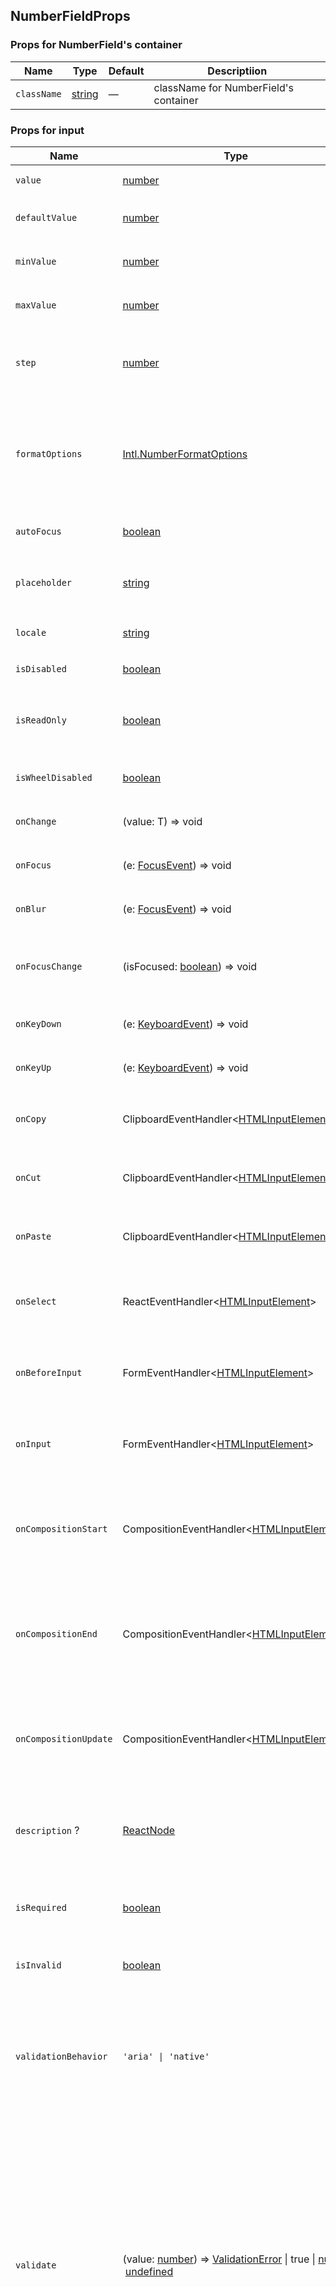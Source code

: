 ## NumberFieldProps

### Props for NumberField's container
| Name        | Type                                                                                        | Default | Descriptiion                          |
| ----------- | ------------------------------------------------------------------------------------------- | ------- | ------------------------------------- |
| `className` | [string](https://developer.mozilla.org/docs/Web/JavaScript/Reference/Global_Objects/String) | —       | className for NumberField's container |

### Props for input
| Name                  | Type                                                                                                                                                                                                                                                                                                                                                                                                                                                                                                      | Default            | Descriptiion                                                                                                                                                                                                                                                                                                                                                                                                                                                                                                                                                                                                        |
| --------------------- | --------------------------------------------------------------------------------------------------------------------------------------------------------------------------------------------------------------------------------------------------------------------------------------------------------------------------------------------------------------------------------------------------------------------------------------------------------------------------------------------------------- | ------------------ | ------------------------------------------------------------------------------------------------------------------------------------------------------------------------------------------------------------------------------------------------------------------------------------------------------------------------------------------------------------------------------------------------------------------------------------------------------------------------------------------------------------------------------------------------------------------------------------------------------------------- |
| `value`               | [number](https://developer.mozilla.org/docs/Web/JavaScript/Reference/Global_Objects/Number)                                                                                                                                                                                                                                                                                                                                                                                                               | —                  | The current value (controlled). <br>当前值（受控）。                                                                                                                                                                                                                                                                                                                                                                                                                                                                                                                                                                        |
| `defaultValue`        | [number](https://developer.mozilla.org/docs/Web/JavaScript/Reference/Global_Objects/Number)                                                                                                                                                                                                                                                                                                                                                                                                               | —                  | The default value (uncontrolled). <br>默认值（不受控制）。                                                                                                                                                                                                                                                                                                                                                                                                                                                                                                                                                                    |
| `minValue`            | [number](https://developer.mozilla.org/docs/Web/JavaScript/Reference/Global_Objects/Number)                                                                                                                                                                                                                                                                                                                                                                                                               | —                  | The smallest value allowed for the input. <br>输入允许的最小值。                                                                                                                                                                                                                                                                                                                                                                                                                                                                                                                                                             |
| `maxValue`            | [number](https://developer.mozilla.org/docs/Web/JavaScript/Reference/Global_Objects/Number)                                                                                                                                                                                                                                                                                                                                                                                                               | —                  | The largest value allowed for the input. <br>输入允许的最大值。                                                                                                                                                                                                                                                                                                                                                                                                                                                                                                                                                              |
| `step`                | [number](https://developer.mozilla.org/docs/Web/JavaScript/Reference/Global_Objects/Number)                                                                                                                                                                                                                                                                                                                                                                                                               | —                  | The amount that the input value changes with each increment or decrement "tick". <br>输入值随每次增量或减量“滴答”而变化的量。                                                                                                                                                                                                                                                                                                                                                                                                                                                                                                          |
| `formatOptions`       | [Intl.NumberFormatOptions](https://developer.mozilla.org/en-US/docs/Web/JavaScript/Reference/Global_Objects/Intl/NumberFormat/NumberFormat)                                                                                                                                                                                                                                                                                                                                                               | —                  | Formatting options for the value displayed in the number field. This also affects what characters are allowed to be typed by the user. <br>选择数字字段中显示的值的选项。这也会影响允许用户键入的字符。                                                                                                                                                                                                                                                                                                                                                                                                                                           |
| `autoFocus`           | [boolean](https://developer.mozilla.org/docs/Web/JavaScript/Reference/Global_Objects/Boolean)                                                                                                                                                                                                                                                                                                                                                                                                             | —                  | Whether the element should receive focus on render. <br>元素是否应在呈现时接收焦点。                                                                                                                                                                                                                                                                                                                                                                                                                                                                                                                                              |
| `placeholder`         | [string](https://developer.mozilla.org/docs/Web/JavaScript/Reference/Global_Objects/String)                                                                                                                                                                                                                                                                                                                                                                                                               | —                  | Temporary text that occupies the text input when it is empty. <br>当文本输入为空时占用文本输入的临时文本。                                                                                                                                                                                                                                                                                                                                                                                                                                                                                                                              |
| `locale`              | [string](https://developer.mozilla.org/docs/Web/JavaScript/Reference/Global_Objects/String)                                                                                                                                                                                                                                                                                                                                                                                                               | the current locale | The locale that should be used for parsing.                                                                                                                                                                                                                                                                                                                                                                                                                                                                                                                                                                         |
| `isDisabled`          | [boolean](https://developer.mozilla.org/docs/Web/JavaScript/Reference/Global_Objects/Boolean)                                                                                                                                                                                                                                                                                                                                                                                                             | —                  | Whether the input is disabled. <br>输入是否被禁用。                                                                                                                                                                                                                                                                                                                                                                                                                                                                                                                                                                         |
| `isReadOnly`          | [boolean](https://developer.mozilla.org/docs/Web/JavaScript/Reference/Global_Objects/Boolean)                                                                                                                                                                                                                                                                                                                                                                                                             | —                  | Whether the input can be selected but not changed by the user. <br>输入是否可以被选择但不能被用户改变。                                                                                                                                                                                                                                                                                                                                                                                                                                                                                                                               |
| `isWheelDisabled`     | [boolean](https://developer.mozilla.org/docs/Web/JavaScript/Reference/Global_Objects/Boolean)                                                                                                                                                                                                                                                                                                                                                                                                             | —                  | Enables or disables changing the value with scroll. <br>启用或禁用使用滚动更改值。                                                                                                                                                                                                                                                                                                                                                                                                                                                                                                                                               |
| `onChange`            | (value: T) => void                                                                                                                                                                                                                                                                                                                                                                                                                                                                                        | —                  | Handler that is called when the value changes. <br>值更改时调用的函数。                                                                                                                                                                                                                                                                                                                                                                                                                                                                                                                                                       |
| `onFocus`             | (e: [FocusEvent](https://developer.mozilla.org/docs/Web/API/FocusEvent)<Target>) => void                                                                                                                                                                                                                                                                                                                                                                                                                  | —                  | Handler that is called when the element receives focus. <br>当元素获得焦点时调用的对象。                                                                                                                                                                                                                                                                                                                                                                                                                                                                                                                                          |
| `onBlur`              | (e: [FocusEvent](https://developer.mozilla.org/docs/Web/API/FocusEvent)<Target>) => void                                                                                                                                                                                                                                                                                                                                                                                                                  | —                  | Handler that is called when the element loses focus. <br>当元素失去焦点时调用的对象。                                                                                                                                                                                                                                                                                                                                                                                                                                                                                                                                             |
| `onFocusChange`       | (isFocused: [boolean](https://developer.mozilla.org/docs/Web/JavaScript/Reference/Global_Objects/Boolean)) => void                                                                                                                                                                                                                                                                                                                                                                                        | —                  | Handler that is called when the element's focus status changes. <br>当元素的焦点状态更改时调用的对象。                                                                                                                                                                                                                                                                                                                                                                                                                                                                                                                               |
| `onKeyDown`           | (e: [KeyboardEvent](https://react-spectrum.adobe.com/react-aria/useNumberField.html#/tmp/827df33ce4b0199e40d518d07d7acd9e/node_modules/@react-types/shared/src/events.d.ts:KeyboardEvent)) => void                                                                                                                                                                                                                                                                                                        | —                  | Handler that is called when a key is pressed. <br>当按下某个键时调用的对象。                                                                                                                                                                                                                                                                                                                                                                                                                                                                                                                                                     |
| `onKeyUp`             | (e: [KeyboardEvent](https://react-spectrum.adobe.com/react-aria/useNumberField.html#/tmp/827df33ce4b0199e40d518d07d7acd9e/node_modules/@react-types/shared/src/events.d.ts:KeyboardEvent)) => void                                                                                                                                                                                                                                                                                                        | —                  | Handler that is called when a key is released. <br>释放键时调用的对象。                                                                                                                                                                                                                                                                                                                                                                                                                                                                                                                                                       |
| `onCopy`              | ClipboardEventHandler<[HTMLInputElement](https://developer.mozilla.org/docs/Web/API/HTMLInputElement)>                                                                                                                                                                                                                                                                                                                                                                                                    | —                  | Handler that is called when the user copies text. See [MDN](https://developer.mozilla.org/en-US/docs/Web/API/HTMLElement/oncopy). <br>当用户复制文本时调用的对象。参见[MDN](https://developer.mozilla.org/en-US/docs/Web/API/HTMLElement/oncopy)。                                                                                                                                                                                                                                                                                                                                                                                   |
| `onCut`               | ClipboardEventHandler<[HTMLInputElement](https://developer.mozilla.org/docs/Web/API/HTMLInputElement)>                                                                                                                                                                                                                                                                                                                                                                                                    | —                  | Handler that is called when the user cuts text. See [MDN](https://developer.mozilla.org/en-US/docs/Web/API/HTMLElement/oncut). <br>当用户剪切文本时调用的对象。参见[MDN](https://developer.mozilla.org/en-US/docs/Web/API/HTMLElement/oncut)。                                                                                                                                                                                                                                                                                                                                                                                       |
| `onPaste`             | ClipboardEventHandler<[HTMLInputElement](https://developer.mozilla.org/docs/Web/API/HTMLInputElement)>                                                                                                                                                                                                                                                                                                                                                                                                    | —                  | Handler that is called when the user pastes text. See [MDN](https://developer.mozilla.org/en-US/docs/Web/API/HTMLElement/onpaste). <br>当用户粘贴文本时调用的对象。参见[MDN](https://developer.mozilla.org/en-US/docs/Web/API/HTMLElement/onpaste)。                                                                                                                                                                                                                                                                                                                                                                                 |
| `onSelect`            | ReactEventHandler<[HTMLInputElement](https://developer.mozilla.org/docs/Web/API/HTMLInputElement)>                                                                                                                                                                                                                                                                                                                                                                                                        | —                  | Handler that is called when text in the input is selected. See [MDN](https://developer.mozilla.org/en-US/docs/Web/API/Element/select_event). <br>选择输入中的文本时调用的对象。参见[MDN](https://developer.mozilla.org/en-US/docs/Web/API/Element/select_event)。                                                                                                                                                                                                                                                                                                                                                                     |
| `onBeforeInput`       | FormEventHandler<[HTMLInputElement](https://developer.mozilla.org/docs/Web/API/HTMLInputElement)>                                                                                                                                                                                                                                                                                                                                                                                                         | —                  | Handler that is called when the input value is about to be modified. See [MDN](https://developer.mozilla.org/en-US/docs/Web/API/HTMLElement/beforeinput_event). <br>当输入值即将被修改时调用的对象。参见[MDN](https://developer.mozilla.org/en-US/docs/Web/API/HTMLElement/beforeinput_event)。                                                                                                                                                                                                                                                                                                                                        |
| `onInput`             | FormEventHandler<[HTMLInputElement](https://developer.mozilla.org/docs/Web/API/HTMLInputElement)>                                                                                                                                                                                                                                                                                                                                                                                                         | —                  | Handler that is called when the input value is modified. See [MDN](https://developer.mozilla.org/en-US/docs/Web/API/HTMLElement/input_event). <br>修改输入值时调用的对象。参见[MDN](https://developer.mozilla.org/en-US/docs/Web/API/HTMLElement/input_event)。                                                                                                                                                                                                                                                                                                                                                                    |
| `onCompositionStart`  | CompositionEventHandler<[HTMLInputElement](https://developer.mozilla.org/docs/Web/API/HTMLInputElement)>                                                                                                                                                                                                                                                                                                                                                                                                  | —                  | Handler that is called when a text composition system starts a new text composition session. See [MDN](https://developer.mozilla.org/en-US/docs/Web/API/Element/compositionstart_event). <br>当文本撰写系统启动新的文本撰写会话时调用的对象。参见[MDN](https://developer.mozilla.org/en-US/docs/Web/API/Element/compositionstart_event)。                                                                                                                                                                                                                                                                                                      |
| `onCompositionEnd`    | CompositionEventHandler<[HTMLInputElement](https://developer.mozilla.org/docs/Web/API/HTMLInputElement)>                                                                                                                                                                                                                                                                                                                                                                                                  | —                  | Handler that is called when a text composition system completes or cancels the current text composition session. See [MDN](https://developer.mozilla.org/en-US/docs/Web/API/Element/compositionend_event). <br>文本合成系统完成或取消当前文本合成会话时调用的对象。参见[MDN](https://developer.mozilla.org/en-US/docs/Web/API/Element/compositionend_event)。                                                                                                                                                                                                                                                                                    |
| `onCompositionUpdate` | CompositionEventHandler<[HTMLInputElement](https://developer.mozilla.org/docs/Web/API/HTMLInputElement)>                                                                                                                                                                                                                                                                                                                                                                                                  | —                  | Handler that is called when a new character is received in the current text composition session. See [MDN](https://developer.mozilla.org/en-US/docs/Web/API/Element/compositionupdate_event). <br>在当前文本合成会话中接收到新字符时调用的字符串。参见[MDN](https://developer.mozilla.org/en-US/docs/Web/API/Element/compositionupdate_event)。                                                                                                                                                                                                                                                                                                |
| `description`  ?      | [ReactNode](https://reactjs.org/docs/rendering-elements.html)                                                                                                                                                                                                                                                                                                                                                                                                                                             | —                  | A description for the field. Provides a hint such as specific requirements for what to choose. <br>字段的说明。提供提示，例如选择内容的具体要求。                                                                                                                                                                                                                                                                                                                                                                                                                                                                                          |
| `isRequired`          | [boolean](https://developer.mozilla.org/docs/Web/JavaScript/Reference/Global_Objects/Boolean)                                                                                                                                                                                                                                                                                                                                                                                                             | —                  | Whether user input is required on the input before form submission. <br>表单送出前，是否需要使用者输入。                                                                                                                                                                                                                                                                                                                                                                                                                                                                                                                            |
| `isInvalid`           | [boolean](https://developer.mozilla.org/docs/Web/JavaScript/Reference/Global_Objects/Boolean)                                                                                                                                                                                                                                                                                                                                                                                                             | —                  | Whether the input value is invalid. <br>输入值是否无效。                                                                                                                                                                                                                                                                                                                                                                                                                                                                                                                                                                    |
| `validationBehavior`  | `'aria' \| 'native'`                                                                                                                                                                                                                                                                                                                                                                                                                                                                                      | `'native'`         | Whether to use native HTML form validation to prevent form submission when the value is missing or invalid, or mark the field as required or invalid via ARIA. <br>是否使用本地 HTML 表单验证来防止值缺失或无效时提交表单，或者通过 ARIA 将字段标记为必填或无效。**[参考资料](https://react-spectrum.adobe.com/react-spectrum/forms.html?#built-in-validation)**                                                                                                                                                                                                                                                                                                 |
| `validate`            | (value: [number](https://developer.mozilla.org/docs/Web/JavaScript/Reference/Global_Objects/Number)) => [ValidationError](https://react-spectrum.adobe.com/react-aria/useNumberField.html#/tmp/827df33ce4b0199e40d518d07d7acd9e/node_modules/@react-types/shared/src/inputs.d.ts:ValidationError) \| true \| [null](https://developer.mozilla.org/docs/Web/JavaScript/Reference/Global_Objects/null) \| [undefined](https://developer.mozilla.org/docs/Web/JavaScript/Reference/Global_Objects/undefined) | —                  | A function that returns an error message if a given value is invalid. Validation errors are displayed to the user when the form is submitted if `validationBehavior="native"`. For realtime validation, use the `isInvalid` prop instead.  <br>如果给定值无效，则返回错误消息的函数。如果`validationBehavior=“native”，`则在提交表单时向用户显示验证错误。对于实时验证，请使用`isInvalid` 属性。**这个是自定义验证规则的函数。上面需要改写。不论validationBehavior是native还是aria都会执行。当isInvalid为true，这个函数执行，但返回值不赋值给validationErrors**                                                                                                                                                          |
| `errorMessage`        | [ReactNode](https://reactjs.org/docs/rendering-elements.html) \| (v: [ValidationResult](https://react-spectrum.adobe.com/react-aria/useNumberField.html#/tmp/827df33ce4b0199e40d518d07d7acd9e/node_modules/@react-types/shared/src/inputs.d.ts:ValidationResult)) => [ReactNode](https://reactjs.org/docs/rendering-elements.html)                                                                                                                                                                        | —                  | ~~An error message for the field.~~ [参考资料](https://react-spectrum.adobe.com/react-spectrum/forms.html?#customizing-error-messages). Customizing error messages. By default, displays the error message provided by the browser, which is localized in the user's preferred language. You can customize these messages by providing a function to the `errorMessage` prop. This receives a list of error strings along with a [ValidityState](https://developer.mozilla.org/en-US/docs/Web/API/ValidityState) object describing why the field is invalid, and should return an error message to display.<br>字段的错误消息。 |


### Props for button
| Name                  | Type                                                                                                                                                                                                                                                                                                                                                                                                                                                                                                      | Default            | Descriptiion                                                                                                                                                                                                                                                                                                                               |
| --------------------- | --------------------------------------------------------------------------------------------------------------------------------------------------------------------------------------------------------------------------------------------------------------------------------------------------------------------------------------------------------------------------------------------------------------------------------------------------------------------------------------------------------- | ------------------ | ------------------------------------------------------------------------------------------------------------------------------------------------------------------------------------------------------------------------------------------------------------------------------------------------------------------------------------------ |
| `btnPosition`         | "inside" \| "outside"                                                                                                                                                                                                                                                                                                                                                                                                                                                                                     | "inside"           |                                                                                                                                                                                                                                                                                                                                            |

### Props for label
| Name                  | Type                                                                                                                                                                                                                                                                                                                                                                                                                                                                                                      | Default            | Descriptiion                                                                                                                                                                                                                                                                                                                               |
| --------------------- | --------------------------------------------------------------------------------------------------------------------------------------------------------------------------------------------------------------------------------------------------------------------------------------------------------------------------------------------------------------------------------------------------------------------------------------------------------------------------------------------------------- | ------------------ | ------------------------------------------------------------------------------------------------------------------------------------------------------------------------------------------------------------------------------------------------------------------------------------------------------------------------------------------ |
| `labelPosition`       | "left" \| "top"                                                                                                                                                                                                                                                                                                                                                                                                                                                                                           | "left"             |                                                                                                                                                                                                                                                                                                                                            |

### Props for accessibility
| Name                                                                             | Type                                                                                        | Default | Descriptiion                                                                                                                                                                                                                                                                      |
| -------------------------------------------------------------------------------- | ------------------------------------------------------------------------------------------- | ------- | --------------------------------------------------------------------------------------------------------------------------------------------------------------------------------------------------------------------------------------------------------------------------------- |
| `id`                                                                             | [string](https://developer.mozilla.org/docs/Web/JavaScript/Reference/Global_Objects/String) | —       | The input's unique identifier. See [MDN](https://developer.mozilla.org/en-US/docs/Web/HTML/Global_attributes/id). <br>input的唯一标识符。参见[MDN](https://developer.mozilla.org/en-US/docs/Web/HTML/Global_attributes/id)。设置 increment and decrement button 的aria-controls。设置label的for属性。 |
| ~~`label`~~ 删除                                                                   | [ReactNode](https://reactjs.org/docs/rendering-elements.html)                               | —       | The content to display as the label. <br>如果值为price，不设置 Input 的aria-label"；设置 Increment Button 的aria-label="Increment price"；设置Decrement Button 的 aria-label="Decrement price"。                                                                                                    |
| `aria-label`                                                                     | [string](https://developer.mozilla.org/docs/Web/JavaScript/Reference/Global_Objects/String) | —       | Defines a string value that labels the current element. <br>覆盖label属性。如果值为 price，设置Input 的 aria-label="price"；设置Increment Button 的 aria-label="Increment price"；设置 Decrement Button 的 aria-label="Decrement price"。                                                               |
| `aria-labelledby`只设置aria-labelledby="react-aria-:RpuuuucqH2: labelledby888"，貌似没用 | [string](https://developer.mozilla.org/docs/Web/JavaScript/Reference/Global_Objects/String) | —       | Identifies the element (or elements) that labels the current element. <br>标识标记当前元素的元素（或多个元素）。                                                                                                                                                                                     |
| `aria-describedby`                                                               | [string](https://developer.mozilla.org/docs/Web/JavaScript/Reference/Global_Objects/String) | —       | Identifies the element (or elements) that describes the object. <br>描述对象的元素。                                                                                                                                                                                                      |
| `aria-details`                                                                   | [string](https://developer.mozilla.org/docs/Web/JavaScript/Reference/Global_Objects/String) | —       | Identifies the element (or elements) that provide a detailed, extended description for the object. <br>为对象提供详细扩展描述的元素。                                                                                                                                                            |
| `decrementAriaLabel`                                                             | [string](https://developer.mozilla.org/docs/Web/JavaScript/Reference/Global_Objects/String) | —       | A custom aria-label for the decrement button. If not provided, the localized string "Decrement" is used. <br>递减按钮的自定义咏叹调标签。如果未提供，则使用本地化字符串“Decrement”。                                                                                                                            |
| `incrementAriaLabel`                                                             | [string](https://developer.mozilla.org/docs/Web/JavaScript/Reference/Global_Objects/String) | —       | A custom aria-label for the increment button. If not provided, the localized string "Increment" is used. <br>增量按钮的自定义 aria-label。如果未提供，则使用本地化字符串“Increment”。                                                                                                                      |



###  备份
| Name                  | Type                                                                                                                                                                                                                                                                                                                                                                                                                                                                                                      | Default            | Descriptiion                                                                                                                                                                                                                                                                                                                               |
| --------------------- | --------------------------------------------------------------------------------------------------------------------------------------------------------------------------------------------------------------------------------------------------------------------------------------------------------------------------------------------------------------------------------------------------------------------------------------------------------------------------------------------------------- | ------------------ | ------------------------------------------------------------------------------------------------------------------------------------------------------------------------------------------------------------------------------------------------------------------------------------------------------------------------------------------ |
| `btnPosition`         | "inside" \| "outside"                                                                                                                                                                                                                                                                                                                                                                                                                                                                                     | "inside"           |                                                                                                                                                                                                                                                                                                                                            |
| `labelPosition`       | "left" \| "top"                                                                                                                                                                                                                                                                                                                                                                                                                                                                                           | "left"             |                                                                                                                                                                                                                                                                                                                                            |
| `value`               | [number](https://developer.mozilla.org/docs/Web/JavaScript/Reference/Global_Objects/Number)                                                                                                                                                                                                                                                                                                                                                                                                               | —                  | The current value (controlled). <br>当前值（受控）。                                                                                                                                                                                                                                                                                               |
| `defaultValue`        | [number](https://developer.mozilla.org/docs/Web/JavaScript/Reference/Global_Objects/Number)                                                                                                                                                                                                                                                                                                                                                                                                               | —                  | The default value (uncontrolled). <br>默认值（不受控制）。                                                                                                                                                                                                                                                                                           |
| `minValue`            | [number](https://developer.mozilla.org/docs/Web/JavaScript/Reference/Global_Objects/Number)                                                                                                                                                                                                                                                                                                                                                                                                               | —                  | The smallest value allowed for the input. <br>输入允许的最小值。                                                                                                                                                                                                                                                                                    |
| `maxValue`            | [number](https://developer.mozilla.org/docs/Web/JavaScript/Reference/Global_Objects/Number)                                                                                                                                                                                                                                                                                                                                                                                                               | —                  | The largest value allowed for the input. <br>输入允许的最大值。                                                                                                                                                                                                                                                                                     |
| `step`                | [number](https://developer.mozilla.org/docs/Web/JavaScript/Reference/Global_Objects/Number)                                                                                                                                                                                                                                                                                                                                                                                                               | —                  | The amount that the input value changes with each increment or decrement "tick". <br>输入值随每次增量或减量“滴答”而变化的量。                                                                                                                                                                                                                                 |
| `locale`              | [string](https://developer.mozilla.org/docs/Web/JavaScript/Reference/Global_Objects/String)                                                                                                                                                                                                                                                                                                                                                                                                               | the current locale | The locale that should be used for parsing.                                                                                                                                                                                                                                                                                                |
| `！className`           | [string](https://developer.mozilla.org/docs/Web/JavaScript/Reference/Global_Objects/String)                                                                                                                                                                                                                                                                                                                                                                                                               | —                  |                                                                                                                                                                                                                                                                                                                                            |
| `decrementAriaLabel`  | [string](https://developer.mozilla.org/docs/Web/JavaScript/Reference/Global_Objects/String)                                                                                                                                                                                                                                                                                                                                                                                                               | —                  | A custom aria-label for the decrement button. If not provided, the localized string "Decrement" is used. <br>递减按钮的自定义咏叹调标签。如果未提供，则使用本地化字符串“Decrement”。                                                                                                                                                                                     |
| `incrementAriaLabel`  | [string](https://developer.mozilla.org/docs/Web/JavaScript/Reference/Global_Objects/String)                                                                                                                                                                                                                                                                                                                                                                                                               | —                  | A custom aria-label for the increment button. If not provided, the localized string "Increment" is used. <br>增量按钮的自定义 aria-label。如果未提供，则使用本地化字符串“Increment”。                                                                                                                                                                               |
| `isWheelDisabled`     | [boolean](https://developer.mozilla.org/docs/Web/JavaScript/Reference/Global_Objects/Boolean)                                                                                                                                                                                                                                                                                                                                                                                                             | —                  | Enables or disables changing the value with scroll. <br>启用或禁用使用滚动更改值。                                                                                                                                                                                                                                                                      |
| `formatOptions`       | [Intl.NumberFormatOptions](https://developer.mozilla.org/en-US/docs/Web/JavaScript/Reference/Global_Objects/Intl/NumberFormat/NumberFormat)                                                                                                                                                                                                                                                                                                                                                               | —                  | Formatting options for the value displayed in the number field. This also affects what characters are allowed to be typed by the user. <br>选择数字字段中显示的值的选项。这也会影响允许用户键入的字符。                                                                                                                                                                  |
| `isDisabled`          | [boolean](https://developer.mozilla.org/docs/Web/JavaScript/Reference/Global_Objects/Boolean)                                                                                                                                                                                                                                                                                                                                                                                                             | —                  | Whether the input is disabled. <br>输入是否被禁用。                                                                                                                                                                                                                                                                                                |
| `isReadOnly`          | [boolean](https://developer.mozilla.org/docs/Web/JavaScript/Reference/Global_Objects/Boolean)                                                                                                                                                                                                                                                                                                                                                                                                             | —                  | Whether the input can be selected but not changed by the user. <br>输入是否可以被选择但不能被用户改变。                                                                                                                                                                                                                                                      |
| `isRequired`          | [boolean](https://developer.mozilla.org/docs/Web/JavaScript/Reference/Global_Objects/Boolean)                                                                                                                                                                                                                                                                                                                                                                                                             | —                  | Whether user input is required on the input before form submission. <br>表单送出前，是否需要使用者输入。                                                                                                                                                                                                                                                   |
| `isInvalid`           | [boolean](https://developer.mozilla.org/docs/Web/JavaScript/Reference/Global_Objects/Boolean)                                                                                                                                                                                                                                                                                                                                                                                                             | —                  | Whether the input value is invalid. <br>输入值是否无效。                                                                                                                                                                                                                                                                                           |
| `validationBehavior`  | `'aria' \| 'native'`                                                                                                                                                                                                                                                                                                                                                                                                                                                                                      | `'aria'`           | Whether to use native HTML form validation to prevent form submission when the value is missing or invalid, or mark the field as required or invalid via ARIA. <br>是否使用本地 HTML 表单验证来防止值缺失或无效时提交表单，或者通过 ARIA 将字段标记为必填或无效。                                                                                                                   |
| `validate`            | (value: [number](https://developer.mozilla.org/docs/Web/JavaScript/Reference/Global_Objects/Number)) => [ValidationError](https://react-spectrum.adobe.com/react-aria/useNumberField.html#/tmp/827df33ce4b0199e40d518d07d7acd9e/node_modules/@react-types/shared/src/inputs.d.ts:ValidationError) \| true \| [null](https://developer.mozilla.org/docs/Web/JavaScript/Reference/Global_Objects/null) \| [undefined](https://developer.mozilla.org/docs/Web/JavaScript/Reference/Global_Objects/undefined) | —                  | A function that returns an error message if a given value is invalid. Validation errors are displayed to the user when the form is submitted if `validationBehavior="native"`. For realtime validation, use the `isInvalid prop instead.  <br>如果给定值无效，则返回错误消息的函数。如果`validationBehavior=“native”，`则在提交表单时向用户显示验证错误。对于实时验证，请使用`isInvalid 属性。 |
| `autoFocus`           | [boolean](https://developer.mozilla.org/docs/Web/JavaScript/Reference/Global_Objects/Boolean)                                                                                                                                                                                                                                                                                                                                                                                                             | —                  | Whether the element should receive focus on render. <br>元素是否应在呈现时接收焦点。                                                                                                                                                                                                                                                                     |
| `onFocus`             | (e: [FocusEvent](https://developer.mozilla.org/docs/Web/API/FocusEvent)<Target>) => void                                                                                                                                                                                                                                                                                                                                                                                                                  | —                  | Handler that is called when the element receives focus. <br>当元素获得焦点时调用的对象。                                                                                                                                                                                                                                                                 |
| `onBlur`              | (e: [FocusEvent](https://developer.mozilla.org/docs/Web/API/FocusEvent)<Target>) => void                                                                                                                                                                                                                                                                                                                                                                                                                  | —                  | Handler that is called when the element loses focus. <br>当元素失去焦点时调用的对象。                                                                                                                                                                                                                                                                    |
| `onFocusChange`       | (isFocused: [boolean](https://developer.mozilla.org/docs/Web/JavaScript/Reference/Global_Objects/Boolean)) => void                                                                                                                                                                                                                                                                                                                                                                                        | —                  | Handler that is called when the element's focus status changes. <br>当元素的焦点状态更改时调用的对象。                                                                                                                                                                                                                                                      |
| `onKeyDown`           | (e: [KeyboardEvent](https://react-spectrum.adobe.com/react-aria/useNumberField.html#/tmp/827df33ce4b0199e40d518d07d7acd9e/node_modules/@react-types/shared/src/events.d.ts:KeyboardEvent)) => void                                                                                                                                                                                                                                                                                                        | —                  | Handler that is called when a key is pressed. <br>当按下某个键时调用的对象。                                                                                                                                                                                                                                                                            |
| `onKeyUp`             | (e: [KeyboardEvent](https://react-spectrum.adobe.com/react-aria/useNumberField.html#/tmp/827df33ce4b0199e40d518d07d7acd9e/node_modules/@react-types/shared/src/events.d.ts:KeyboardEvent)) => void                                                                                                                                                                                                                                                                                                        | —                  | Handler that is called when a key is released. <br>释放键时调用的对象。                                                                                                                                                                                                                                                                              |
| `placeholder`         | [string](https://developer.mozilla.org/docs/Web/JavaScript/Reference/Global_Objects/String)                                                                                                                                                                                                                                                                                                                                                                                                               | —                  | Temporary text that occupies the text input when it is empty. <br>当文本输入为空时占用文本输入的临时文本。                                                                                                                                                                                                                                                     |
| `onChange`            | (value: T) => void                                                                                                                                                                                                                                                                                                                                                                                                                                                                                        | —                  | Handler that is called when the value changes. <br>值更改时调用的函数。                                                                                                                                                                                                                                                                              |
| `label`               | [ReactNode](https://reactjs.org/docs/rendering-elements.html)                                                                                                                                                                                                                                                                                                                                                                                                                                             | —                  | The content to display as the label. <br>要显示为标签的内容。                                                                                                                                                                                                                                                                                        |
| `description`         | [ReactNode](https://reactjs.org/docs/rendering-elements.html)                                                                                                                                                                                                                                                                                                                                                                                                                                             | —                  | A description for the field. Provides a hint such as specific requirements for what to choose. <br>字段的说明。提供提示，例如选择内容的具体要求。                                                                                                                                                                                                                 |
| `errorMessage`        | [ReactNode](https://reactjs.org/docs/rendering-elements.html) \| (v: [ValidationResult](https://react-spectrum.adobe.com/react-aria/useNumberField.html#/tmp/827df33ce4b0199e40d518d07d7acd9e/node_modules/@react-types/shared/src/inputs.d.ts:ValidationResult)) => [ReactNode](https://reactjs.org/docs/rendering-elements.html)                                                                                                                                                                        | —                  | An error message for the field. <br>字段的错误消息。                                                                                                                                                                                                                                                                                               |
| `id`                  | [string](https://developer.mozilla.org/docs/Web/JavaScript/Reference/Global_Objects/String)                                                                                                                                                                                                                                                                                                                                                                                                               | —                  | The element's unique identifier. See [MDN](https://developer.mozilla.org/en-US/docs/Web/HTML/Global_attributes/id). <br>元素的唯一标识符。参见[MDN](https://developer.mozilla.org/en-US/docs/Web/HTML/Global_attributes/id)。                                                                                                                          |
| `aria-label`          | [string](https://developer.mozilla.org/docs/Web/JavaScript/Reference/Global_Objects/String)                                                                                                                                                                                                                                                                                                                                                                                                               | —                  | Defines a string value that labels the current element. <br>定义标记当前元素的字符串值。                                                                                                                                                                                                                                                                 |
| `aria-labelledby`     | [string](https://developer.mozilla.org/docs/Web/JavaScript/Reference/Global_Objects/String)                                                                                                                                                                                                                                                                                                                                                                                                               | —                  | Identifies the element (or elements) that labels the current element. <br>标识标记当前元素的元素（或多个元素）。                                                                                                                                                                                                                                              |
| `aria-describedby`    | [string](https://developer.mozilla.org/docs/Web/JavaScript/Reference/Global_Objects/String)                                                                                                                                                                                                                                                                                                                                                                                                               | —                  | Identifies the element (or elements) that describes the object. <br>描述对象的元素。                                                                                                                                                                                                                                                               |
| `aria-details`        | [string](https://developer.mozilla.org/docs/Web/JavaScript/Reference/Global_Objects/String)                                                                                                                                                                                                                                                                                                                                                                                                               | —                  | Identifies the element (or elements) that provide a detailed, extended description for the object. <br>为对象提供详细扩展描述的元素。                                                                                                                                                                                                                     |
| `onCopy`              | ClipboardEventHandler<[HTMLInputElement](https://developer.mozilla.org/docs/Web/API/HTMLInputElement)>                                                                                                                                                                                                                                                                                                                                                                                                    | —                  | Handler that is called when the user copies text. See [MDN](https://developer.mozilla.org/en-US/docs/Web/API/HTMLElement/oncopy). <br>当用户复制文本时调用的对象。参见[MDN](https://developer.mozilla.org/en-US/docs/Web/API/HTMLElement/oncopy)。                                                                                                          |
| `onCut`               | ClipboardEventHandler<[HTMLInputElement](https://developer.mozilla.org/docs/Web/API/HTMLInputElement)>                                                                                                                                                                                                                                                                                                                                                                                                    | —                  | Handler that is called when the user cuts text. See [MDN](https://developer.mozilla.org/en-US/docs/Web/API/HTMLElement/oncut). <br>当用户剪切文本时调用的对象。参见[MDN](https://developer.mozilla.org/en-US/docs/Web/API/HTMLElement/oncut)。                                                                                                              |
| `onPaste`             | ClipboardEventHandler<[HTMLInputElement](https://developer.mozilla.org/docs/Web/API/HTMLInputElement)>                                                                                                                                                                                                                                                                                                                                                                                                    | —                  | Handler that is called when the user pastes text. See [MDN](https://developer.mozilla.org/en-US/docs/Web/API/HTMLElement/onpaste). <br>当用户粘贴文本时调用的对象。参见[MDN](https://developer.mozilla.org/en-US/docs/Web/API/HTMLElement/onpaste)。                                                                                                        |
| `onCompositionStart`  | CompositionEventHandler<[HTMLInputElement](https://developer.mozilla.org/docs/Web/API/HTMLInputElement)>                                                                                                                                                                                                                                                                                                                                                                                                  | —                  | Handler that is called when a text composition system starts a new text composition session. See [MDN](https://developer.mozilla.org/en-US/docs/Web/API/Element/compositionstart_event). <br>当文本撰写系统启动新的文本撰写会话时调用的对象。参见[MDN](https://developer.mozilla.org/en-US/docs/Web/API/Element/compositionstart_event)。                             |
| `onCompositionEnd`    | CompositionEventHandler<[HTMLInputElement](https://developer.mozilla.org/docs/Web/API/HTMLInputElement)>                                                                                                                                                                                                                                                                                                                                                                                                  | —                  | Handler that is called when a text composition system completes or cancels the current text composition session. See [MDN](https://developer.mozilla.org/en-US/docs/Web/API/Element/compositionend_event). <br>文本合成系统完成或取消当前文本合成会话时调用的对象。参见[MDN](https://developer.mozilla.org/en-US/docs/Web/API/Element/compositionend_event)。           |
| `onCompositionUpdate` | CompositionEventHandler<[HTMLInputElement](https://developer.mozilla.org/docs/Web/API/HTMLInputElement)>                                                                                                                                                                                                                                                                                                                                                                                                  | —                  | Handler that is called when a new character is received in the current text composition session. See [MDN](https://developer.mozilla.org/en-US/docs/Web/API/Element/compositionupdate_event). <br>在当前文本合成会话中接收到新字符时调用的字符串。参见[MDN](https://developer.mozilla.org/en-US/docs/Web/API/Element/compositionupdate_event)。                       |
| `onSelect`            | ReactEventHandler<[HTMLInputElement](https://developer.mozilla.org/docs/Web/API/HTMLInputElement)>                                                                                                                                                                                                                                                                                                                                                                                                        | —                  | Handler that is called when text in the input is selected. See [MDN](https://developer.mozilla.org/en-US/docs/Web/API/Element/select_event). <br>选择输入中的文本时调用的对象。参见[MDN](https://developer.mozilla.org/en-US/docs/Web/API/Element/select_event)。                                                                                            |
| `onBeforeInput`       | FormEventHandler<[HTMLInputElement](https://developer.mozilla.org/docs/Web/API/HTMLInputElement)>                                                                                                                                                                                                                                                                                                                                                                                                         | —                  | Handler that is called when the input value is about to be modified. See [MDN](https://developer.mozilla.org/en-US/docs/Web/API/HTMLElement/beforeinput_event). <br>当输入值即将被修改时调用的对象。参见[MDN](https://developer.mozilla.org/en-US/docs/Web/API/HTMLElement/beforeinput_event)。                                                               |
| `onInput`             | FormEventHandler<[HTMLInputElement](https://developer.mozilla.org/docs/Web/API/HTMLInputElement)>                                                                                                                                                                                                                                                                                                                                                                                                         | —                  | Handler that is called when the input value is modified. See [MDN](https://developer.mozilla.org/en-US/docs/Web/API/HTMLElement/input_event). <br>修改输入值时调用的对象。参见[MDN](https://developer.mozilla.org/en-US/docs/Web/API/HTMLElement/input_event)。                                                                                           |
